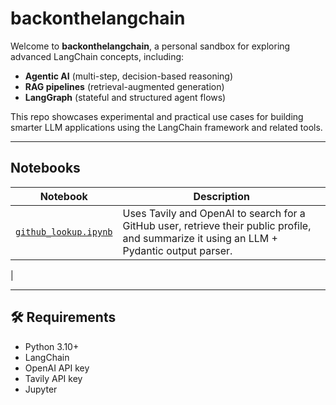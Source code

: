 # backonthelangchain

Welcome to **backonthelangchain**, a personal sandbox for exploring advanced LangChain concepts, including:

- **Agentic AI** (multi-step, decision-based reasoning)
- **RAG pipelines** (retrieval-augmented generation)
- **LangGraph** (stateful and structured agent flows)

This repo showcases experimental and practical use cases for building smarter LLM applications using the LangChain framework and related tools.

---

## Notebooks

| Notebook | Description |
|----------|-------------|
| [`github_lookup.ipynb`](github_lookup.ipynb) | Uses Tavily and OpenAI to search for a GitHub user, retrieve their public profile, and summarize it using an LLM + Pydantic output parser. |
|

---

## 🛠️ Requirements

- Python 3.10+
- LangChain
- OpenAI API key
- Tavily API key
- Jupyter

